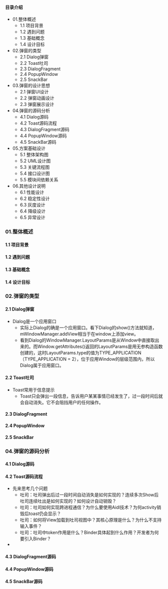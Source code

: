 #### 目录介绍
- 01.整体概述
    - 1.1 项目背景
    - 1.2 遇到问题
    - 1.3 基础概念
    - 1.4 设计目标
- 02.弹窗的类型
    - 2.1 Dialog弹窗
    - 2.2 Toast吐司
    - 2.3 DialogFragment
    - 2.4 PopupWindow
    - 2.5 SnackBar
- 03.弹窗的设计思想
    - 2.1 弹窗UI设计
    - 2.2 弹窗动画设计
    - 2.3 弹窗展示设计
- 04.弹窗的源码分析
    - 4.1 Dialog源码
    - 4.2 Toast源码流程
    - 4.3 DialogFragment源码
    - 4.4 PopupWindow源码
    - 4.5 SnackBar源码
- 05.方案基础设计
    - 5.1 整体架构图
    - 5.2 UML设计图
    - 5.3 关键流程图
    - 5.4 接口设计图
    - 5.5 模块间依赖关系
- 06.其他设计说明
    - 6.1 性能设计
    - 6.2 稳定性设计
    - 6.3 灰度设计
    - 6.4 降级设计
    - 6.5 异常设计



### 01.整体概述
#### 1.1 项目背景


#### 1.2 遇到问题


#### 1.3 基础概念



#### 1.4 设计目标


### 02.弹窗的类型
#### 2.1 Dialog弹窗
- Dialog是一个应用窗口
    - 实际上Dialog的确是一个应用窗口。看下Dialog的show()方法就知道，mWindowManager.addView相当于在window上添加view。
    - 看到Dialog的WindowManager.LayoutParams是从Window中直接取出来的。而Window.getAttributes()返回的LayoutParams是用无参构造函数创建的，这时LayoutParams.type的值为TYPE_APPLICATION（TYPE_APPLICATION = 2），位于应用Window的层级范围内，所以Dialog属于应用窗口。


#### 2.2 Toast吐司
- Toast常用于信息提示
    - Toast只会弹出一段信息，告诉用户某某事情已经发生了，过一段时间后就会自动消失。它不会阻挡用户的任何操作。


#### 2.3 DialogFragment


#### 2.4 PopupWindow


#### 2.5 SnackBar


### 04.弹窗的源码分析
#### 4.1 Dialog源码



#### 4.2 Toast源码流程
- 先来思考几个问题
    - 吐司：吐司弹出后过一段时间自动消失是如何实现的？连续多次Show后吐司连续吐出是如何实现的？如何设计自动销毁？
    - 吐司：吐司如何实现跨进程通信？为什么要使用Aidl技术？为何activity销毁后toast仍会显示？
    - 吐司：如何将View加载到吐司视图中？其核心原理是什么？为什么不支持输入事件？
    - 吐司：吐司中token作用是什么？Binder具体起到什么作用？开发者为何要引入Binder？
- 



#### 4.3 DialogFragment源码


#### 4.4 PopupWindow源码



#### 4.5 SnackBar源码




